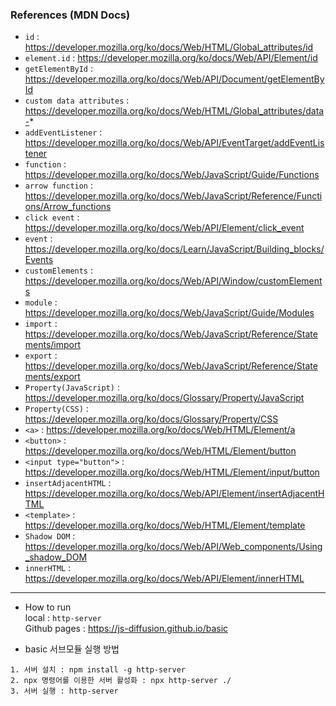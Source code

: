 ### References (MDN Docs) 

- `id` : https://developer.mozilla.org/ko/docs/Web/HTML/Global_attributes/id
- `element.id` : https://developer.mozilla.org/ko/docs/Web/API/Element/id
- `getElementById` : https://developer.mozilla.org/ko/docs/Web/API/Document/getElementById
- `custom data attributes` : https://developer.mozilla.org/ko/docs/Web/HTML/Global_attributes/data-*
- `addEventListener` : https://developer.mozilla.org/ko/docs/Web/API/EventTarget/addEventListener
- `function` : https://developer.mozilla.org/ko/docs/Web/JavaScript/Guide/Functions
- `arrow function` : https://developer.mozilla.org/ko/docs/Web/JavaScript/Reference/Functions/Arrow_functions
- `click event` : https://developer.mozilla.org/ko/docs/Web/API/Element/click_event
- `event` : https://developer.mozilla.org/ko/docs/Learn/JavaScript/Building_blocks/Events
- `customElements` : https://developer.mozilla.org/ko/docs/Web/API/Window/customElements
- `module` : https://developer.mozilla.org/ko/docs/Web/JavaScript/Guide/Modules
- `import` : https://developer.mozilla.org/ko/docs/Web/JavaScript/Reference/Statements/import
- `export` : https://developer.mozilla.org/ko/docs/Web/JavaScript/Reference/Statements/export
- `Property(JavaScript)` : https://developer.mozilla.org/ko/docs/Glossary/Property/JavaScript
- `Property(CSS)` : https://developer.mozilla.org/ko/docs/Glossary/Property/CSS
- `<a>` : https://developer.mozilla.org/ko/docs/Web/HTML/Element/a
- `<button>` : https://developer.mozilla.org/ko/docs/Web/HTML/Element/button
- `<input type="button">` : https://developer.mozilla.org/ko/docs/Web/HTML/Element/input/button
- `insertAdjacentHTML` : https://developer.mozilla.org/ko/docs/Web/API/Element/insertAdjacentHTML
- `<template>` : https://developer.mozilla.org/ko/docs/Web/HTML/Element/template
- `Shadow DOM` : https://developer.mozilla.org/ko/docs/Web/API/Web_components/Using_shadow_DOM
- `innerHTML` : https://developer.mozilla.org/ko/docs/Web/API/Element/innerHTML


***

- How to run  
  local : `http-server`  
  Github pages : https://js-diffusion.github.io/basic

- basic 서브모듈 실행 방법
```
1. 서버 설치 : npm install -g http-server
2. npx 명령어를 이용한 서버 활성화 : npx http-server ./
3. 서버 실행 : http-server
```
